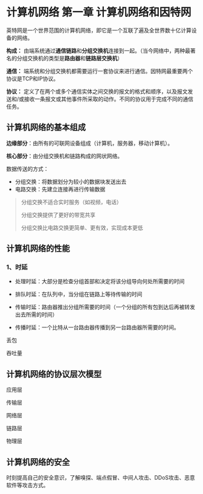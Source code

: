 # 计算机网络 第一章 计算机网络和因特网

英特网是一个世界范围的计算机网络，即它是一个互联了遍及全世界数十亿计算设备的网络。

**构成：** 由端系统通过**通信链路**和**分组交换机**连接到一起。（当今网络中，两种最著名的分组交换机的类型是**路由器**和**链路层交换机**）

**通信：** 端系统和分组交换机都需要运行一套协议来进行通信。因特网最重要两个协议是TCP和IP协议。

**协议：** 定义了在两个或多个通信实体之间交换的报文的格式和顺序，以及报文发送和/或接收一条报文或其他事件所采取的动作。不同的协议用于完成不同的通信任务。



## 计算机网络的基本组成

**边缘部分**：由所有的可联网设备组成（计算机，服务器，移动计算机）。

**核心部分**：由分组交换机和链路构成的网状网络。

数据传送的方式：

- 分组交换：将数据划分为较小的数据块发送出去
- 电路交换：先建立连接再进行传输数据

> 分组交换不适合实时服务（如视频，电话）
>
> 分组交换提供了更好的带宽共享
>
> 分组交换比电路交换更简单、更有效，实现成本更低



## 计算机网络的性能

### 1、时延

- 处理时延：大部分是检查分组首部和决定将该分组导向何处所需要的时间

- 排队时延：在队列中，当分组在链路上等待传输的时间
- 传输时延：路由器推出分组所需要的时间（一个分组的所有包到达后再被转发出去所需的时间）
- 传播时延：一个比特从一台路由器传播到另一台路由器所需要的时间。

丢包

吞吐量



## 计算机网络的协议层次模型

应用层

传输层

网络层

链路层

物理层



## 计算机网络的安全

时刻提高自己的安全意识，了解嗅探、端点假冒、中间人攻击、DDoS攻击、恶意软件等攻击方式。

